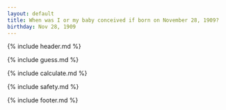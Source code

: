 ```yaml
---
layout: default
title: When was I or my baby conceived if born on November 28, 1909?
birthday: Nov 28, 1909
---
```


{% include header.md %}

{% include guess.md %}

{% include calculate.md %}

{% include safety.md %}

{% include footer.md %}



